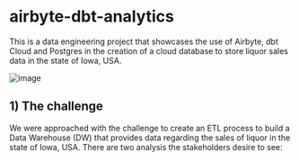 # airbyte-dbt-analytics
This is a data engineering project that showcases the use of Airbyte, dbt Cloud and Postgres in the creation of a cloud database to store liquor sales data in the state of Iowa, USA.

![image](https://github.com/T1burski/airbyte-dbt-analytics/assets/100734219/1ebd3a1b-71cc-46a2-b9c7-aa6faea9ee7b)

## 1) The challenge
We were approached with the challenge to create an ETL process to build a Data Warehouse (DW) that provides data regarding the sales of liquor in the state of Iowa, USA. There are two analysis the stakeholders desire to see:  
